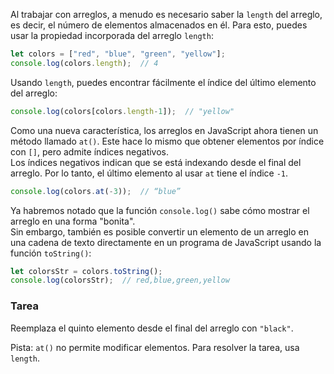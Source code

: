 Al trabajar con arreglos, a menudo es necesario saber la `length` del arreglo, es decir, el número de elementos almacenados en él. Para esto, puedes usar la propiedad incorporada del arreglo `length`:
```javascript
let colors = ["red", "blue", "green", "yellow"];
console.log(colors.length);  // 4
```

Usando `length`, puedes encontrar fácilmente el índice del último elemento del arreglo:
```javascript
console.log(colors[colors.length-1]);  // "yellow"
```

Como una nueva característica, los arreglos en JavaScript ahora tienen un método llamado `at()`. Este hace lo mismo que obtener elementos por índice con `[]`, pero admite índices negativos.  
Los índices negativos indican que se está indexando desde el final del arreglo. Por lo tanto, el último elemento al usar `at` tiene el índice `-1`.
```javascript
console.log(colors.at(-3));  // “blue”
```

Ya habremos notado que la función `console.log()` sabe cómo mostrar el arreglo en una forma "bonita".  
Sin embargo, también es posible convertir un elemento de un arreglo en una cadena de texto directamente en un programa de JavaScript usando la función `toString()`:
```javascript
let colorsStr = colors.toString();
console.log(colorsStr);  // red,blue,green,yellow
```

### Tarea
Reemplaza el quinto elemento desde el final del arreglo con `"black"`.

<div class="hint">
  Pista: <code>at()</code> no permite modificar elementos. Para resolver la tarea, usa <code>length</code>.
</div>
